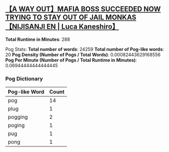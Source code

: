 ## [【A WAY OUT】MAFIA BOSS SUCCEEDED NOW TRYING TO STAY OUT OF JAIL MONKAS【NIJISANJI EN | Luca Kaneshiro】](https://www.youtube.com/watch?v=kG2CZuJ8QZg)
**Total Runtime in Minutes**: 288

Pog Stats:
   **Total number of words**: 24259
   **Total number of Pog-like words**: 20
   **Pog Density (Number of Pogs / Total Words)**: 0.00082443629168556
   **Pog Per Minute (Number of Pogs / Total Runtime in Minutes)**: 0.06944444444444445

### Pog Dictionary
Pog-like Word | Count
--- | ---
pog | 14
plug | 1
pogging | 2
poging | 1
pug | 1
pong | 1
